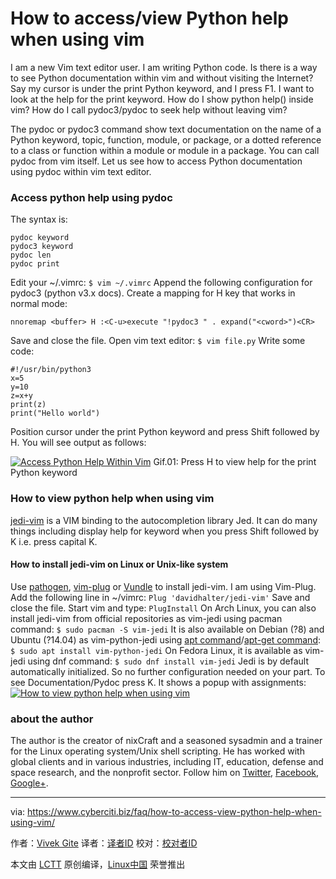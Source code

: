 How to access/view Python help when using vim
======

I am a new Vim text editor user. I am writing Python code. Is there is a way to see Python documentation within vim and without visiting the Internet? Say my cursor is under the print Python keyword, and I press F1. I want to look at the help for the print keyword. How do I show python help() inside vim? How do I call pydoc3/pydoc to seek help without leaving vim?

The pydoc or pydoc3 command show text documentation on the name of a Python keyword, topic, function, module, or package, or a dotted reference to a class or function within a module or module in a package. You can call pydoc from vim itself. Let us see how to access Python documentation using pydoc within vim text editor.

### Access python help using pydoc

The syntax is:
```
pydoc keyword
pydoc3 keyword
pydoc len
pydoc print
```
Edit your ~/.vimrc:
`$ vim ~/.vimrc`
Append the following configuration for pydoc3 (python v3.x docs). Create a mapping for H key that works in normal mode:
```
nnoremap <buffer> H :<C-u>execute "!pydoc3 " . expand("<cword>")<CR>
```


Save and close the file. Open vim text editor:
`$ vim file.py`
Write some code:
```
#!/usr/bin/python3
x=5
y=10
z=x+y
print(z)
print("Hello world")
```

Position cursor under the print Python keyword and press Shift followed by H. You will see output as follows:

[![Access Python Help Within Vim][1]][1]
Gif.01: Press H to view help for the print Python keyword

### How to view python help when using vim

[jedi-vim][2] is a VIM binding to the autocompletion library Jed. It can do many things including display help for keyword when you press Shift followed by K i.e. press capital K.

#### How to install jedi-vim on Linux or Unix-like system

Use [pathogen][3], [vim-plug][4] or [Vundle][5] to install jedi-vim. I am using Vim-Plug. Add the following line in ~/vimrc:
`Plug 'davidhalter/jedi-vim'`
Save and close the file. Start vim and type:
`PlugInstall`
On Arch Linux, you can also install jedi-vim from official repositories as vim-jedi using pacman command:
`$ sudo pacman -S vim-jedi`
It is also available on Debian (?8) and Ubuntu (?14.04) as vim-python-jedi using [apt command][6]/[apt-get command][7]:
`$ sudo apt install vim-python-jedi`
On Fedora Linux, it is available as vim-jedi using dnf command:
`$ sudo dnf install vim-jedi`
Jedi is by default automatically initialized. So no further configuration needed on your part. To see Documentation/Pydoc press K. It shows a popup with assignments:
[![How to view python help when using vim][8]][8]

### about the author

The author is the creator of nixCraft and a seasoned sysadmin and a trainer for the Linux operating system/Unix shell scripting. He has worked with global clients and in various industries, including IT, education, defense and space research, and the nonprofit sector. Follow him on [Twitter][9], [Facebook][10], [Google+][11].

--------------------------------------------------------------------------------

via: https://www.cyberciti.biz/faq/how-to-access-view-python-help-when-using-vim/

作者：[Vivek Gite][a]
译者：[译者ID](https://github.com/译者ID)
校对：[校对者ID](https://github.com/校对者ID)

本文由 [LCTT](https://github.com/LCTT/TranslateProject) 原创编译，[Linux中国](https://linux.cn/) 荣誉推出

[a]:https://www.cyberciti.biz
[1]:https://www.cyberciti.biz/media/new/faq/2018/01/Access-Python-Help-Within-Vim.gif
[2]:https://github.com/davidhalter/jedi-vim
[3]:https://github.com/tpope/vim-pathogen
[4]:https://www.cyberciti.biz/programming/vim-plug-a-beautiful-and-minimalist-vim-plugin-manager-for-unix-and-linux-users/
[5]:https://github.com/gmarik/vundle
[6]:https://www.cyberciti.biz/faq/ubuntu-lts-debian-linux-apt-command-examples/ (See Linux/Unix apt command examples for more info)
[7]:https://www.cyberciti.biz/tips/linux-debian-package-management-cheat-sheet.html (See Linux/Unix apt-get command examples for more info)
[8]:https://www.cyberciti.biz/media/new/faq/2018/01/How-to-view-Python-Documentation-using-pydoc-within-vim-on-Linux-Unix.jpg
[9]:https://twitter.com/nixcraft
[10]:https://facebook.com/nixcraft
[11]:https://plus.google.com/+CybercitiBiz
